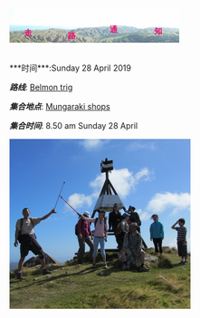 ![skyline](_images/skyline2.png)

<br/>
***时间***:Sunday 28 April 2019

***路线***: [Belmon trig](http://tracks.org.nz/track/show/100)

***集合地点***: [Mungaraki shops](https://www.google.co.nz/maps/place/Maungaraki+Shops/@-41.2089113,174.8758241,15z/data=!4m12!1m6!3m5!1s0x6d38aba017bf1a3d:0x3359162d4214b6f5!2sMaungaraki+Shops!8m2!3d-41.208533!4d174.8783857!3m4!1s0x6d38aba017bf1a3d:0x3359162d4214b6f5!8m2!3d-41.208533!4d174.8783857)

***集合时间***: 8.50 am Sunday 28 April

![trig](_images/trig.JPG)
<br/>

